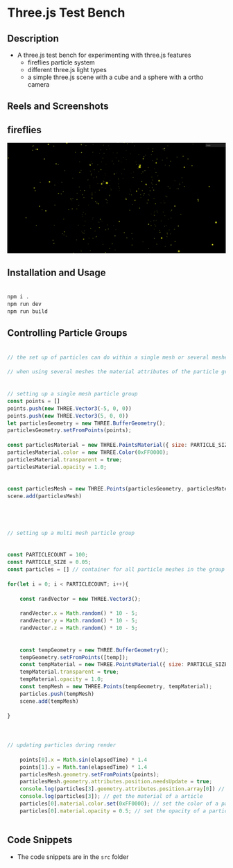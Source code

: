 # Three.js Test Bench

## Description
- A three.js test bench for experimenting with three.js features
    - fireflies particle system
    - different three.js light types    
    - a simple three.js scene with a cube and a sphere with a ortho camera
    

## Reels and Screenshots

## fireflies 
![](https://github.com/mmaquer2/threejs-test-workbench/blob/master/reels/fireflies-reel.gif)

## Installation and Usage 

```bash

npm i . 
npm run dev
npm run build

```


## Controlling Particle Groups

```javascript

// the set up of particles can do within a single mesh or several meshes

// when using several meshes the material attributes of the particle group can be adjusted to control the appearance of the particles individually


// setting up a single mesh particle group
const points = []
points.push(new THREE.Vector3(-5, 0, 0))
points.push(new THREE.Vector3(5, 0, 0))
let particlesGeometry = new THREE.BufferGeometry();
particlesGeometry.setFromPoints(points);

const particlesMaterial = new THREE.PointsMaterial({ size: PARTICLE_SIZE}); 
particlesMaterial.color = new THREE.Color(0xFF0000);
particlesMaterial.transparent = true;
particlesMaterial.opacity = 1.0;


const particlesMesh = new THREE.Points(particlesGeometry, particlesMaterial);
scene.add(particlesMesh)




// setting up a multi mesh particle group


const PARTICLECOUNT = 100;
const PARTICLE_SIZE = 0.05;
const particles = [] // container for all particle meshes in the group

for(let i = 0; i < PARTICLECOUNT; i++){
   
    const randVector = new THREE.Vector3();

    randVector.x = Math.random() * 10 - 5;
    randVector.y = Math.random() * 10 - 5;
    randVector.z = Math.random() * 10 - 5;


    const tempGeometry = new THREE.BufferGeometry();
    tempGeometry.setFromPoints([temp]);
    const tempMaterial = new THREE.PointsMaterial({ size: PARTICLE_SIZE, color:0xffdf000 }); 
    tempMaterial.transparent = true;
    tempMaterial.opacity = 1.0;
    const tempMesh = new THREE.Points(tempGeometry, tempMaterial);
    particles.push(tempMesh)
    scene.add(tempMesh)

}



// updating particles during render 

    points[0].x = Math.sin(elapsedTime) * 1.4
    points[1].y = Math.tan(elapsedTime) * 1.4
    particlesMesh.geometry.setFromPoints(points);
    particlesMesh.geometry.attributes.position.needsUpdate = true;
    console.log(particles[3].geometry.attributes.position.array[0]) // get the position of a article
    console.log(particles[3]); // get the material of a article
    particles[0].material.color.set(0xFF0000); // set the color of a particle during render
    particles[0].material.opacity = 0.5; // set the opacity of a particle during render



```


## Code Snippets
- The code snippets are in the `src` folder